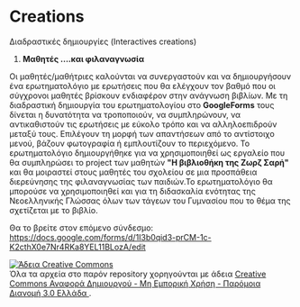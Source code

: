 # Creations
Διαδραστικές δημιουργίες (Interactives creations)

1. **Μαθητές ....και φιλαναγνωσία**

Οι μαθητές/μαθήτριες καλούνται να συνεργαστούν και να δημιουργήσουν ένα ερωτηματολόγιο με ερωτήσεις που θα ελέγχουν τον βαθμό που οι σύγχρονοι μαθητές βρίσκουν ενδιαφέρον στην ανάγνωση βιβλίων. Με τη διαδραστική δημιουργία του ερωτηματολογίου στο  **GoogleForms** τους δίνεται η δυνατότητα να τροποποιούν, να συμπληρώνουν, να αντικαθιστούν τις ερωτήσεις με εύκολο τρόπο και να αλληλοεπιδρούν μεταξύ τους. Επιλέγουν τη μορφή των απαντήσεων από το αντίστοιχο μενού, βάζουν φωτογραφία ή εμπλουτίζουν το περιεχόμενο. Το ερωτηματολόγιο δημιουργήθηκε για να χρησιμοποιηθεί ως εργαλείο που θα συμπληρώσει το project των μαθητών  **"Η βιβλιοθήκη της Ζωρζ Σαρή"** και θα μοιραστεί στους μαθητές του σχολείου σε μια προσπάθεια διερεύνησης της φιλαναγνωσίας των παιδιών.Το ερωτηματολόγιο θα μπορούσε να χρησιμοποιηθεί και για τη διδασκαλία ενότητας της Νεοελληνικής Γλώσσας όλων των τάγεων του Γυμνασίου που το θέμα της σχετίζεται με το βιβλίο. 

Θα το βρείτε στον επόμενο σύνδεσμο: https://docs.google.com/forms/d/1I3b0qid3-prCM-1c-K2cthX0e7Nr4RKa8YEL11BLozA/edit









<a rel="license" href="http://creativecommons.org/licenses/by-nc-sa/3.0/gr/"><img alt="Άδεια Creative Commons" style="border-width:0" src="https://i.creativecommons.org/l/by-nc-sa/3.0/gr/88x31.png" /></a><br />Όλα τα αρχεία στο παρόν repository χορηγούνται με άδεια <a rel="license" href="http://creativecommons.org/licenses/by-nc-sa/3.0/gr/">Creative Commons Αναφορά Δημιουργού - Μη Εμπορική Χρήση - Παρόμοια Διανομή 3.0 Ελλάδα </a>.
